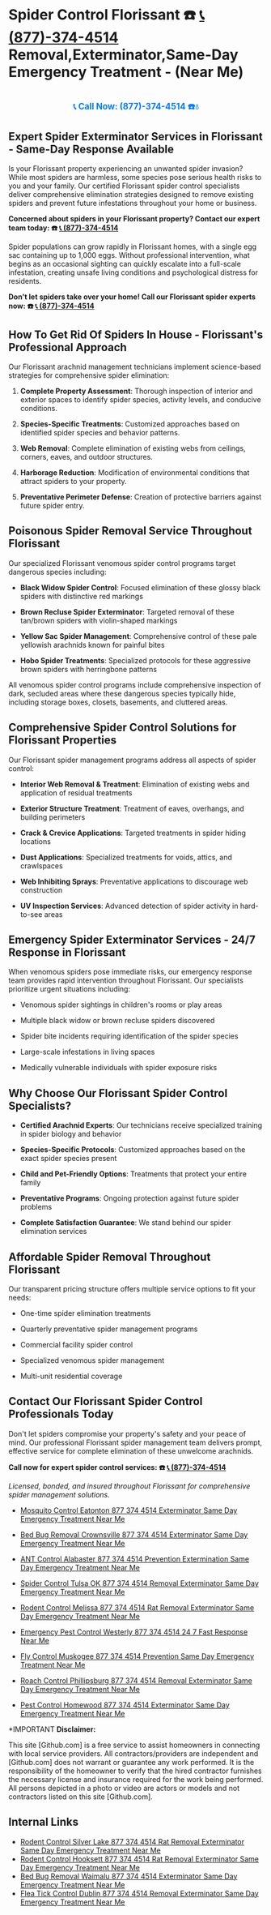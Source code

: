 # Spider Control Florissant ☎️ [📞 (877)-374-4514](https://pest-control-4514.netlify.app) Removal,Exterminator,Same-Day Emergency Treatment - (Near Me)
# 

<p align="center" style="font-size: 1.2em; font-weight: bold; margin: 20px 0;">
  <a href="https://pest-control-4514.netlify.app" target="_blank" style="color: #007BFF; text-decoration: none;">📞 Call Now: (877)-374-4514 ☎️💧</a>
</p>

## Expert Spider Exterminator Services in Florissant - Same-Day Response Available

Is your Florissant property experiencing an unwanted spider invasion? While most spiders are harmless, some species pose serious health risks to you and your family. Our certified Florissant spider control specialists deliver comprehensive elimination strategies designed to remove existing spiders and prevent future infestations throughout your home or business.

**Concerned about spiders in your Florissant property? Contact our expert team today: ☎️ [📞 (877)-374-4514](https://pest-control-4514.netlify.app)**

Spider populations can grow rapidly in Florissant homes, with a single egg sac containing up to 1,000 eggs. Without professional intervention, what begins as an occasional sighting can quickly escalate into a full-scale infestation, creating unsafe living conditions and psychological distress for residents.

**Don't let spiders take over your home! Call our Florissant spider experts now: ☎️ [📞 (877)-374-4514](https://pest-control-4514.netlify.app)**

## How To Get Rid Of Spiders In House - Florissant's Professional Approach

Our Florissant arachnid management technicians implement science-based strategies for comprehensive spider elimination:

1. **Complete Property Assessment**: Thorough inspection of interior and exterior spaces to identify spider species, activity levels, and conducive conditions.

2. **Species-Specific Treatments**: Customized approaches based on identified spider species and behavior patterns.

3. **Web Removal**: Complete elimination of existing webs from ceilings, corners, eaves, and outdoor structures.

4. **Harborage Reduction**: Modification of environmental conditions that attract spiders to your property.

5. **Preventative Perimeter Defense**: Creation of protective barriers against future spider entry.

## Poisonous Spider Removal Service Throughout Florissant

Our specialized Florissant venomous spider control programs target dangerous species including:

- **Black Widow Spider Control**: Focused elimination of these glossy black spiders with distinctive red markings

- **Brown Recluse Spider Exterminator**: Targeted removal of these tan/brown spiders with violin-shaped markings

- **Yellow Sac Spider Management**: Comprehensive control of these pale yellowish arachnids known for painful bites

- **Hobo Spider Treatments**: Specialized protocols for these aggressive brown spiders with herringbone patterns

All venomous spider control programs include comprehensive inspection of dark, secluded areas where these dangerous species typically hide, including storage boxes, closets, basements, and cluttered areas.

## Comprehensive Spider Control Solutions for Florissant Properties

Our Florissant spider management programs address all aspects of spider control:

- **Interior Web Removal & Treatment**: Elimination of existing webs and application of residual treatments

- **Exterior Structure Treatment**: Treatment of eaves, overhangs, and building perimeters

- **Crack & Crevice Applications**: Targeted treatments in spider hiding locations

- **Dust Applications**: Specialized treatments for voids, attics, and crawlspaces

- **Web Inhibiting Sprays**: Preventative applications to discourage web construction

- **UV Inspection Services**: Advanced detection of spider activity in hard-to-see areas

## Emergency Spider Exterminator Services - 24/7 Response in Florissant

When venomous spiders pose immediate risks, our emergency response team provides rapid intervention throughout Florissant. Our specialists prioritize urgent situations including:

- Venomous spider sightings in children's rooms or play areas

- Multiple black widow or brown recluse spiders discovered

- Spider bite incidents requiring identification of the spider species

- Large-scale infestations in living spaces

- Medically vulnerable individuals with spider exposure risks

## Why Choose Our Florissant Spider Control Specialists?

- **Certified Arachnid Experts**: Our technicians receive specialized training in spider biology and behavior

- **Species-Specific Protocols**: Customized approaches based on the exact spider species present

- **Child and Pet-Friendly Options**: Treatments that protect your entire family

- **Preventative Programs**: Ongoing protection against future spider problems

- **Complete Satisfaction Guarantee**: We stand behind our spider elimination services

## Affordable Spider Removal Throughout Florissant

Our transparent pricing structure offers multiple service options to fit your needs:

- One-time spider elimination treatments

- Quarterly preventative spider management programs

- Commercial facility spider control

- Specialized venomous spider management

- Multi-unit residential coverage

## Contact Our Florissant Spider Control Professionals Today

Don't let spiders compromise your property's safety and your peace of mind. Our professional Florissant spider management team delivers prompt, effective service for complete elimination of these unwelcome arachnids.

**Call now for expert spider control services: ☎️ [📞 (877)-374-4514](https://pest-control-4514.netlify.app)**

*Licensed, bonded, and insured throughout Florissant for comprehensive spider management solutions.*


- [Mosquito Control Eatonton 877 374 4514 Exterminator Same Day Emergency Treatment Near Me](https://github.com/allyoucaneatsushiin/pest-control/blob/main/Mosquito-Control-Eatonton-877-374-4514-Exterminator-Same-Day-Emergency-Treatment-Near-Me.md)
- [Bed Bug Removal Crownsville 877 374 4514 Exterminator Same Day Emergency Treatment Near Me](https://github.com/allyoucaneatsushiin/pest-control/blob/main/Bed-Bug-Removal-Crownsville-877-374-4514-Exterminator-Same-Day-Emergency-Treatment-Near-Me.md)
- [ANT Control Alabaster 877 374 4514 Prevention Extermination Same Day Emergency Treatment Near Me](https://github.com/allyoucaneatsushiin/pest-control/blob/main/ANT-Control-Alabaster-877-374-4514-Prevention-Extermination-Same-Day-Emergency-Treatment-Near-Me.md)


- [Spider Control Tulsa OK 877 374 4514 Removal Exterminator Same Day Emergency Treatment Near Me](https://github.com/allyoucaneatsushiin/pest-control/blob/main/Spider-Control-Tulsa-OK-877-374-4514-Removal-Exterminator-Same-Day-Emergency-Treatment-Near-Me.md)
- [Rodent Control Melissa 877 374 4514 Rat Removal Exterminator Same Day Emergency Treatment Near Me](https://github.com/allyoucaneatsushiin/pest-control/blob/main/Rodent-Control-Melissa-877-374-4514-Rat-Removal-Exterminator-Same-Day-Emergency-Treatment-Near-Me.md)
- [Emergency Pest Control Westerly 877 374 4514 24 7 Fast Response Near Me](https://github.com/allyoucaneatsushiin/pest-control/blob/main/Emergency-Pest-Control-Westerly-877-374-4514-24-7-Fast-Response-Near-Me.md)


- [Fly Control Muskogee 877 374 4514 Prevention Same Day Emergency Treatment Near Me](https://github.com/allyoucaneatsushiin/pest-control/blob/main/Fly-Control-Muskogee-877-374-4514-Prevention-Same-Day-Emergency-Treatment-Near-Me.md)
- [Roach Control Phillipsburg 877 374 4514 Removal Exterminator Same Day Emergency Treatment Near Me](https://github.com/allyoucaneatsushiin/pest-control/blob/main/Roach-Control-Phillipsburg-877-374-4514-Removal-Exterminator-Same-Day-Emergency-Treatment-Near-Me.md)
- [Pest Control Homewood 877 374 4514 Exterminator Same Day Emergency Treatment Near Me](https://github.com/allyoucaneatsushiin/pest-control/blob/main/Pest-Control-Homewood-877-374-4514-Exterminator-Same-Day-Emergency-Treatment-Near-Me.md)


*IMPORTANT **Disclaimer:**  

This site [Github.com] is a free service to assist homeowners in connecting with local service providers. All contractors/providers are independent and [Github.com] does not warrant or guarantee any work performed. It is the responsibility of the homeowner to verify that the hired contractor furnishes the necessary license and insurance required for the work being performed. All persons depicted in a photo or video are actors or models and not contractors listed on this site [Github.com].


## Internal Links
- [Rodent Control Silver Lake 877 374 4514 Rat Removal Exterminator Same Day Emergency Treatment Near Me](https://github.com/allyoucaneatsushiin/pest-control/blob/main/Rodent-Control-Silver-Lake-877-374-4514-Rat-Removal-Exterminator-Same-Day-Emergency-Treatment-Near-Me.md)
- [Rodent Control Hooksett 877 374 4514 Rat Removal Exterminator Same Day Emergency Treatment Near Me](https://github.com/allyoucaneatsushiin/pest-control/blob/main/Rodent-Control-Hooksett-877-374-4514-Rat-Removal-Exterminator-Same-Day-Emergency-Treatment-Near-Me.md)
- [Bed Bug Removal Waimalu 877 374 4514 Exterminator Same Day Emergency Treatment Near Me](https://github.com/allyoucaneatsushiin/pest-control/blob/main/Bed-Bug-Removal-Waimalu-877-374-4514-Exterminator-Same-Day-Emergency-Treatment-Near-Me.md)
- [Flea Tick Control Dublin 877 374 4514 Removal Exterminator Same Day Emergency Treatment Near Me](https://github.com/allyoucaneatsushiin/pest-control/blob/main/Flea-Tick-Control-Dublin-877-374-4514-Removal-Exterminator-Same-Day-Emergency-Treatment-Near-Me.md)
